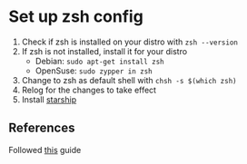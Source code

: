# Set up zsh config

1. Check if zsh is installed on your distro with `zsh --version`
2. If zsh is not installed, install it for your distro
   - Debian: `sudo apt-get install zsh`
   - OpenSuse: `sudo zypper in zsh`
3. Change to zsh as default shell with `chsh -s $(which zsh)`
4. Relog for the changes to take effect
5. Install [starship](https://starship.rs/guide/#%F0%9F%9A%80-installation)

## References

Followed [this](https://dev.to/hbenvenutti/using-zsh-without-omz-4gch) guide
